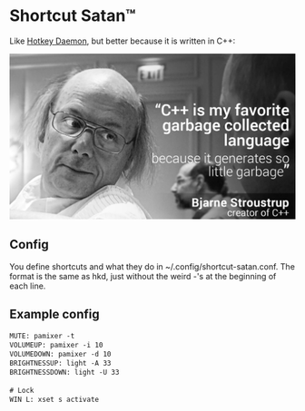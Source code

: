 Shortcut Satan™
===============

Like [Hotkey Daemon](https://github.com/gunboy001/hkd/), but better because it is written in C++:

![c++](/c++.jpg)

Config
------

You define shortcuts and what they do in ~/.config/shortcut-satan.conf. The
format is the same as hkd, just without the weird -'s at the beginning of each
line.


Example config
--------------

```
MUTE: pamixer -t
VOLUMEUP: pamixer -i 10
VOLUMEDOWN: pamixer -d 10
BRIGHTNESSUP: light -A 33
BRIGHTNESSDOWN: light -U 33

# Lock
WIN L: xset s activate
```
